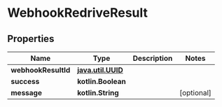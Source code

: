 
# WebhookRedriveResult

## Properties
Name | Type | Description | Notes
------------ | ------------- | ------------- | -------------
**webhookResultId** | [**java.util.UUID**](java.util.UUID) |  | 
**success** | **kotlin.Boolean** |  | 
**message** | **kotlin.String** |  |  [optional]



